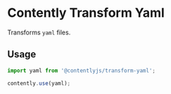 # Contently Transform Yaml

Transforms `yaml` files.

## Usage

```ts
import yaml from '@contentlyjs/transform-yaml';

contently.use(yaml);
```
